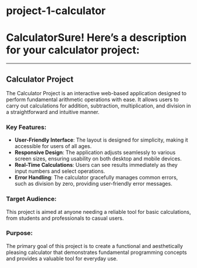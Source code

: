 # project-1-calculator
# CalculatorSure! Here’s a description for your calculator project:

---

## Calculator Project 

The Calculator Project is an interactive web-based application designed to perform fundamental arithmetic operations with ease. It allows users to carry out calculations for addition, subtraction, multiplication, and division in a straightforward and intuitive manner.

### Key Features:
- **User-Friendly Interface**: The layout is designed for simplicity, making it accessible for users of all ages.
- **Responsive Design**: The application adjusts seamlessly to various screen sizes, ensuring usability on both desktop and mobile devices.
- **Real-Time Calculations**: Users can see results immediately as they input numbers and select operations.
- **Error Handling**: The calculator gracefully manages common errors, such as division by zero, providing user-friendly error messages.

### Target Audience:
This project is aimed at anyone needing a reliable tool for basic calculations, from students and professionals to casual users.

### Purpose:
The primary goal of this project is to create a functional and aesthetically pleasing calculator that demonstrates fundamental programming concepts and provides a valuable tool for everyday use.
